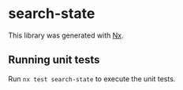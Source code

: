# search-state

This library was generated with [Nx](https://nx.dev).

## Running unit tests

Run `nx test search-state` to execute the unit tests.
